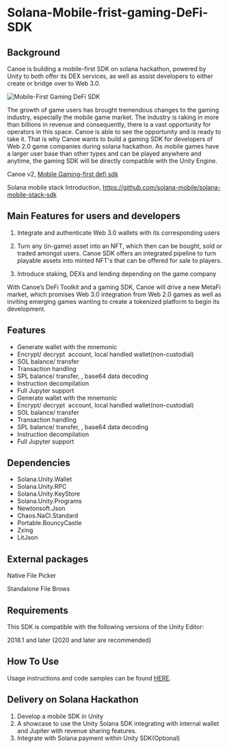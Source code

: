 # Solana-Mobile-frist-gaming-DeFi-SDK

## Background

Canoe is building a mobile-first SDK on solana hackathon, powered by Unity to both offer its DEX services, as well as assist developers to either create or bridge over to Web 3.0.

![Mobile-First Gaming DeFi SDK](https://user-images.githubusercontent.com/35088567/184520426-b8168c04-a71a-4aea-9850-384c81126f57.png)

The growth of game users has brought tremendous changes to the gaming industry, especially the mobile game market. The industry is raking in more than billions in revenue and consequently, there is a vast opportunity for operators in this space. Canoe is able to see the opportunity and is ready to take it. That is why Canoe wants to build a gaming SDK for developers of Web 2.0 game companies during solana hackathon. As mobile games have a larger user base than other types and can be played anywhere and anytime, the gaming SDK will be directly compatible with the Unity Engine.

Canoe v2, [Mobile Gaming-first defi sdk](https://medium.com/blog-canoe-finance/canoe-v2-redefining-web3-d3899821740f)

Solana mobile stack Introduction, https://github.com/solana-mobile/solana-mobile-stack-sdk

## Main Features for users and developers

1. Integrate and authenticate Web 3.0 wallets with its corresponding users

2. Turn any (in-game) asset into an NFT, which then can be bought, sold or traded amongst users. Canoe SDK offers an integrated pipeline to turn playable assets into minted NFT's that can be offered for sale to players. 

3. Introduce staking, DEXs and lending depending on the game company

With Canoe’s DeFi Toolkit and a gaming SDK, Canoe will drive a new MetaFi market, which promises Web 3.0 integration from Web 2.0 games as well as inviting emerging games wanting to create a tokenized platform to begin its development.

## Features

- Generate wallet with the mnemonic
- Encrypt/ decrypt  account, local handled wallet(non-custodial)
- SOL balance/ transfer
- Transaction handling
- SPL balance/ transfer, , base64 data decoding
- Instruction decompilation
- Full Jupyter support
- Generate wallet with the mnemonic
- Encrypt/ decrypt  account, local handled wallet(non-custodial)
- SOL balance/ transfer
- Transaction handling
- SPL balance/ transfer, , base64 data decoding
- Instruction decompilation
- Full Jupyter support

 ## Dependencies

- Solana.Unity.Wallet
- Solana.Unity.RPC
- Solana.Unity.KeyStore
- Solana.Unity.Programs
- Newtonsoft.Json
- Chaos.NaCl.Standard
- Portable.BouncyCastle
- Zxing
- LitJson

## External packages

Native File Picker

Standalone File Brows

## Requirements

This SDK is compatible with the following versions of the Unity Editor:

2018.1 and later (2020 and later are recommended)

## How To Use

Usage instructions and code samples can be found [HERE](https://github.com/Canoe-Finance/Solana-Gaming-DeFi-SDK/blob/main/Documentation/HowToUse.md).

## Delivery on Solana Hackathon

1. Develop a mobile SDK in Unity
2. A showcase to use the Unity Solana SDK integrating with internal wallet and Jupiter with revenue sharing features.
3. Integrate with Solana payment within Unity SDK(Optional)

